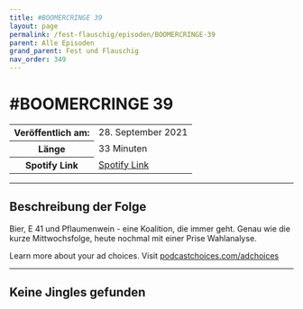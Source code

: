 ```yaml
---
title: #BOOMERCRINGE 39
layout: page
permalink: /fest-flauschig/episoden/BOOMERCRINGE-39
parent: Alle Episoden
grand_parent: Fest und Flauschig
nav_order: 349
---
```


# #BOOMERCRINGE 39
<table class="resp-table dcf-table dcf-table-responsive dcf-table-bordered dcf-table-striped dcf-w-100%">
                    <tbody>
                        <tr>
                            <th scope="row">Veröffentlich am:</th>
                            <td data-label="Veröffentlich am:">28. September 2021</td>
                        </tr>
                        <tr>
                            <th scope="row">Länge </th>
                            <td data-label="Länge ">33 Minuten</td>
                        </tr><tr>
                                <th scope="row">Spotify Link</th>
                                <td data-label="Spotify Link"><a href="https://open.spotify.com/episode/49h9k2kU52R9txh5tLslxQ">Spotify Link</a></td>
                            </tr></tbody>
                </table>

***

## Beschreibung der Folge

<div>
<p>Bier, E 41 und Pflaumenwein - eine Koalition, die immer geht. Genau wie die kurze Mittwochsfolge, heute nochmal mit einer Prise Wahlanalyse.</p><p> </p><p>Learn more about your ad choices. Visit <a href="https://podcastchoices.com/adchoices">podcastchoices.com/adchoices</a></p>  
</div>

***

## Keine Jingles gefunden